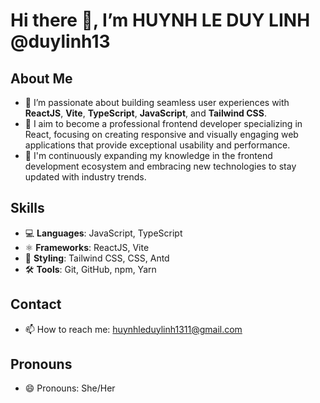 # Hi there 👋, I’m HUYNH LE DUY LINH @duylinh13

## About Me
- 👀 I’m passionate about building seamless user experiences with **ReactJS**, **Vite**, **TypeScript**, **JavaScript**, and **Tailwind CSS**. 
- 🎯 I aim to become a professional frontend developer specializing in React, focusing on creating responsive and visually engaging web applications that provide exceptional usability and performance.
- 🌱 I'm continuously expanding my knowledge in the frontend development ecosystem and embracing new technologies to stay updated with industry trends.

## Skills
- 💻 **Languages**: JavaScript, TypeScript
- ⚛️ **Frameworks**: ReactJS, Vite
- 🎨 **Styling**: Tailwind CSS, CSS, Antd
- 🛠️ **Tools**: Git, GitHub, npm, Yarn

## Contact
- 📫 How to reach me: [huynhleduylinh1311@gmail.com](mailto:huynhleduylinh1311@gmail.com)

## Pronouns
- 😄 Pronouns: She/Her


<!---
duylinh13/duylinh13 is a ✨ special ✨ repository because its `README.md` (this file) appears on your GitHub profile.
You can click the Preview link to take a look at your changes.
--->
